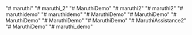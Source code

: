 "# maruthi" 
"# maruthi_2" 
"# MaruthiDemo" 
"# maruthi2" 
"# maruthi2" 
"# maruthidemo" 
"# maruthidemo" 
"# MaruthiDemo" 
"# MaruthiDemo" 
"# MaruthiDemo" 
"# MaruthiDemo" 
"# MaruthiDemo" 
"# MaruthiAssistance2" 
"# MaruthiDemo" 
"# maruthi_demo" 
